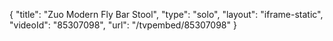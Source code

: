 {
    "title": "Zuo Modern Fly Bar Stool",
    "type": "solo",
    "layout": "iframe-static",
    "videoId": "85307098",
    "url": "\/tvpembed\/85307098"
}